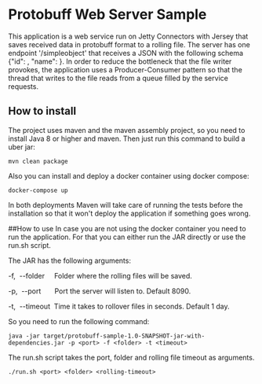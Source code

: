 # Protobuff Web Server Sample

This application is a web service run on Jetty Connectors with Jersey that saves received data in protobuff format to a rolling file. The server has one endpoint '/simpleobject' that receives a JSON with the following schema {"id": <integer>, "name": <string>}. In order to reduce the bottleneck that the file writer provokes, the application uses a Producer-Consumer pattern so that the thread that writes to the file reads from a queue filled by the service requests.

## How to install
The project uses maven and the maven assembly project, so you need to install Java 8 or higher and maven. Then just run this command to build a uber jar:
    
    mvn clean package

Also you can install and deploy a docker container using docker compose:

    docker-compose up

In both deployments Maven will take care of running the tests before the installation so that it won't deploy the application if something goes wrong.

##How to use
In case you are not using the docker container you need to run the application. For that you can either run the JAR directly or use the run.sh script.

The JAR has the following arguments:

-f,&nbsp;&nbsp;--folder <arg>&nbsp;&nbsp;&nbsp;&nbsp;Folder where the rolling files will be saved.
 
-p,&nbsp;&nbsp;--port <arg>&nbsp;&nbsp;&nbsp;&nbsp;&nbsp;&nbsp;Port the server will listen to. Default 8090.
 
-t,&nbsp;&nbsp;--timeout <arg>&nbsp;Time it takes to rollover files in seconds. Default 1 day.

So you need to run the following command:

    java -jar target/protobuff-sample-1.0-SNAPSHOT-jar-with-dependencies.jar -p <port> -f <folder> -t <timeout>

The run.sh script takes the port, folder and rolling file timeout as arguments.
    
    ./run.sh <port> <folder> <rolling-timeout>